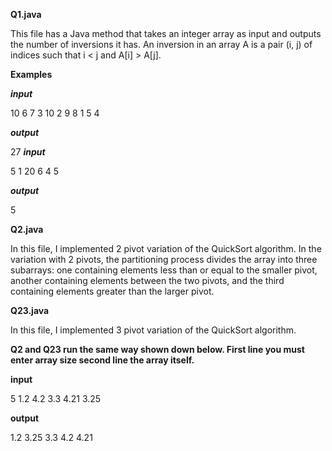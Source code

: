 **Q1.java**

 This file has a Java method that takes an integer array as input and outputs the number of inversions
it has. An inversion in an array A is a pair (i, j) of indices such that i < j
and A[i] > A[j].

**Examples**

***input***

10
6 7 3 10 2 9 8 1 5 4

***output***

27
***input***

5
1 20 6 4 5

***output***

5

**Q2.java**

  In this file, I implemented 2 pivot variation of the QuickSort algorithm.
  In the variation with 2 pivots, the partitioning process divides the array into three subarrays:
one containing elements less than or equal to the smaller pivot, another containing elements
between the two pivots, and the third containing elements greater than the larger pivot.

**Q23.java**

  In this file, I implemented 3 pivot variation of the QuickSort algorithm.


  **Q2 and Q23 run the same way shown down below. First line you must enter array size second line the array itself.**

  **input**
  
  5
  1.2 4.2 3.3 4.21 3.25
  
  **output**
  
  1.2 3.25 3.3 4.2 4.21 
  

  

